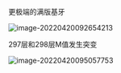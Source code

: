 更极端的满版基牙

![image-20220420092654213](C:\Users\Administrator\AppData\Roaming\Typora\typora-user-images\image-20220420092654213.png)

297层和298层M值发生突变

![image-20220420095057753](E:\文档\GitHub\Notiz\更极端的满版基牙.assets\image-20220420095057753.png)